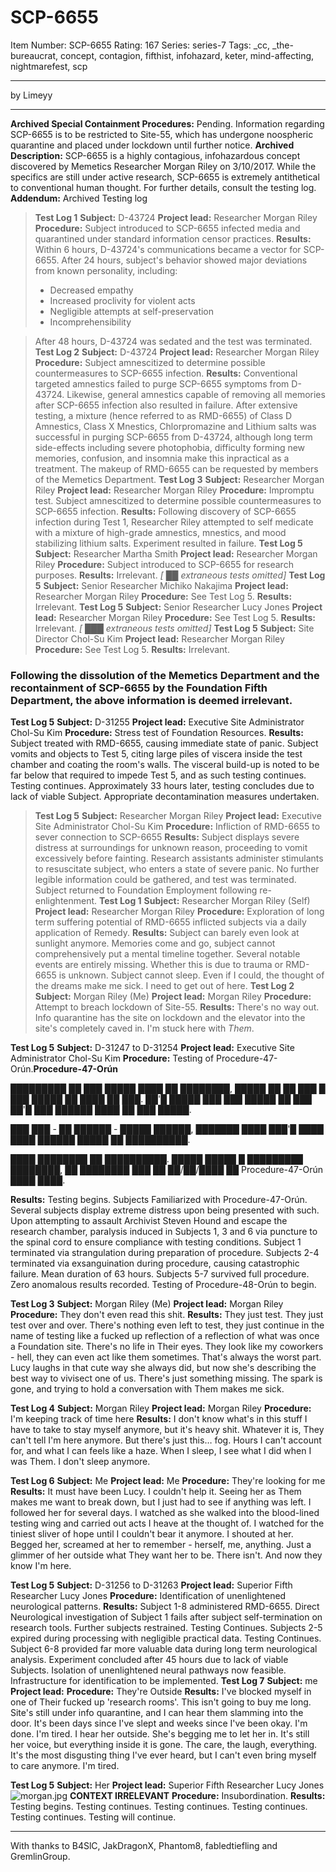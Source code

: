 # SCP-6655
Item Number: SCP-6655
Rating: 167
Series: series-7
Tags: _cc, _the-bureaucrat, concept, contagion, fifthist, infohazard, keter, mind-affecting, nightmarefest, scp

---

by Limeyy
* * *
**Archived Special Containment Procedures:** Pending. Information regarding SCP-6655 is to be restricted to Site-55, which has undergone noospheric quarantine and placed under lockdown until further notice.
**Archived Description:** SCP-6655 is a highly contagious, infohazardous concept discovered by Memetics Researcher Morgan Riley on 3/10/2017. While the specifics are still under active research, SCP-6655 is extremely antithetical to conventional human thought. For further details, consult the testing log.
**Addendum:** Archived Testing log
> **Test Log 1**
> **Subject:** D-43724
> **Project lead:** Researcher Morgan Riley
> **Procedure:** Subject introduced to SCP-6655 infected media and quarantined under standard information censor practices.
> **Results:** Within 6 hours, D-43724's communications became a vector for SCP-6655. After 24 hours, subject's behavior showed major deviations from known personality, including:
>   * Decreased empathy
>   * Increased proclivity for violent acts
>   * Negligible attempts at self-preservation
>   * Incomprehensibility
> 

> After 48 hours, D-43724 was sedated and the test was terminated.
> **Test Log 2**
> **Subject:** D-43724
> **Project lead:** Researcher Morgan Riley
> **Procedure:** Subject amnescitized to determine possible countermeasures to SCP-6655 infection.
> **Results:** Conventional targeted amnestics failed to purge SCP-6655 symptoms from D-43724. Likewise, general amnestics capable of removing all memories after SCP-6655 infection also resulted in failure.
> After extensive testing, a mixture (hence referred to as RMD-6655) of Class D Amnestics, Class X Mnestics, Chlorpromazine and Lithium salts was successful in purging SCP-6655 from D-43724, although long term side-effects including severe photophobia, difficulty forming new memories, confusion, and insomnia make this inpractical as a treatment. The makeup of RMD-6655 can be requested by members of the Memetics Department.
> **Test Log 3**
> **Subject:** Researcher Morgan Riley
> **Project lead:** Researcher Morgan Riley
> **Procedure:** Impromptu test. Subject amnescitized to determine possible countermeasures to SCP-6655 infection.
> **Results:** Following discovery of SCP-6655 infection during Test 1, Researcher Riley attempted to self medicate with a mixture of high-grade amnestics, mnestics, and mood stabilizing lithium salts. Experiment resulted in failure.
> **Test Log 5**
> **Subject:** Researcher Martha Smith
> **Project lead:** Researcher Morgan Riley
> **Procedure:** Subject introduced to SCP-6655 for research purposes.
> **Results:** Irrelevant.
_[ ██ extraneous tests omitted]_
> **Test Log 5**
> **Subject:** Senior Researcher Michiko Nakajima
> **Project lead:** Researcher Morgan Riley
> **Procedure:** See Test Log 5.
> **Results:** Irrelevant.
> **Test Log 5**
> **Subject:** Senior Researcher Lucy Jones
> **Project lead:** Researcher Morgan Riley
> **Procedure:** See Test Log 5.
> **Results:** Irrelevant.
_[ ███ extraneous tests omitted]_
> **Test Log 5**
> **Subject:** Site Director Chol-Su Kim
> **Project lead:** Researcher Morgan Riley
> **Procedure:** See Test Log 5.
> **Results:** Irrelevant.
  
  

### Following the dissolution of the Memetics Department and the recontainment of SCP-6655 by the Foundation Fifth Department, the above information is deemed irrelevant.
  
  
  
  
  

**Test Log 5**
**Subject:** D-31255
**Project lead:** Executive Site Administrator Chol-Su Kim
**Procedure:** Stress test of Foundation Resources.
**Results:** Subject treated with RMD-6655, causing immediate state of panic. Subject vomits and objects to Test 5, citing large piles of viscera inside the test chamber and coating the room's walls. The visceral build-up is noted to be far below that required to impede Test 5, and as such testing continues.
Testing continues.
Approximately 33 hours later, testing concludes due to lack of viable Subject. Appropriate decontamination measures undertaken.
  

> **Test Log 5**
> **Subject:** Researcher Morgan Riley
> **Project lead:** Executive Site Administrator Chol-Su Kim
> **Procedure:** Infliction of RMD-6655 to sever connection to SCP-6655
> **Results:** Subject displays severe distress at surroundings for unknown reason, proceeding to vomit excessively before fainting. Research assistants administer stimulants to resuscitate subject, who enters a state of severe panic.
> No further legible information could be gathered, and test was terminated. Subject returned to Foundation Employment following re-enlightenment.
> **Test Log 1**
> **Subject:** Researcher Morgan Riley (Self)
> **Project lead:** Researcher Morgan Riley
> **Procedure:** Exploration of long term suffering potential of RMD-6655 inflicted subjects via a daily application of Remedy.
> **Results:** Subject can barely even look at sunlight anymore. Memories come and go, subject cannot comprehensively put a mental timeline together. Several notable events are entirely missing. Whether this is due to trauma or RMD-6655 is unknown. Subject cannot sleep. Even if I could, the thought of the dreams make me sick. I need to get out of here.
**Test Log 2**
**Subject:** Morgan Riley (Me)
**Project lead:** Morgan Riley
**Procedure:** Attempt to breach lockdown of Site-55.
**Results:** There's no way out. Info quarantine has the site on lockdown and the elevator into the site's completely caved in. I'm stuck here with _Them_.  

  

**Test Log 5**
**Subject:** D-31247 to D-31254
**Project lead:** Executive Site Administrator Chol-Su Kim
**Procedure:** Testing of Procedure-47-Orún.**Procedure-47-Orún**  
  
█████████ ██ ███ █████ ████ ██ ████████, █████ ██ ██ ███ █ ███ █████ ██ ████ ██ ███. ██'█ █████ ███ ███ █████ ██ ███ ██'█ ███ ██████ ████ ██ ███ █████.  
  
███ ███ - ██ ██████ - █████ ██████, ███████ ████ ███'█ ████ ████ ██████ █████ ██ ██████████.  
  
████ ████████ ██ ██████████. █████ █████ █ █████████ ████████, ██ ████████ ███ ██ ██/██/████ ██ Procedure-47-Orún ████ ████.  
  

**Results:** Testing begins.
Subjects Familiarized with Procedure-47-Orún. Several subjects display extreme distress upon being presented with such. Upon attempting to assault Archivist Steven Hound and escape the research chamber, paralysis induced in Subjects 1, 3 and 6 via puncture to the spinal cord to ensure compliance with testing conditions.
Subject 1 terminated via strangulation during preparation of procedure.
Subjects 2-4 terminated via exsanguination during procedure, causing catastrophic failure. Mean duration of 63 hours.
Subjects 5-7 survived full procedure. Zero anomalous results recorded. Testing of Procedure-48-Orún to begin.
  

**Test Log 3**
**Subject:** Morgan Riley (Me)
**Project lead:** Morgan Riley
**Procedure:** They don't even read this shit.
**Results:** They just test. They just test over and over. There's nothing even left to test, they just continue in the name of testing like a fucked up reflection of a reflection of what was once a Foundation site.
There's no life in Their eyes. They look like my coworkers - hell, they can even act like them sometimes. That's always the worst part. Lucy laughs in that cute way she always did, but now she's describing the best way to vivisect one of us. There's just something missing. The spark is gone, and trying to hold a conversation with Them makes me sick.
  

**Test Log 4**
**Subject:** Morgan Riley
**Project lead:** Morgan Riley
**Procedure:** I'm keeping track of time here
**Results:** I don't know what's in this stuff I have to take to stay myself anymore, but it's heavy shit. Whatever it is, They can't tell I'm here anymore. But there's just this… fog. Hours I can't account for, and what I can feels like a haze. When I sleep, I see what I did when I was Them.
I don't sleep anymore.
  

**Test Log 6**
**Subject:** Me
**Project lead:** Me
**Procedure:** They're looking for me
**Results:** It must have been Lucy. I couldn't help it. Seeing her as Them makes me want to break down, but I just had to see if anything was left. I followed her for several days. I watched as she walked into the blood-lined testing wing and carried out acts I heave at the thought of. I watched for the tiniest sliver of hope until I couldn't bear it anymore. I shouted at her. Begged her, screamed at her to remember - herself, me, anything. Just a glimmer of her outside what They want her to be.
There isn't. And now they know I'm here.
  

**Test Log 5**
**Subject:** D-31256 to D-31263
**Project lead:** Superior Fifth Researcher Lucy Jones
**Procedure:** Identification of unenlightened neurological patterns.
**Results:** Subject 1-8 administered RMD-6655. Direct Neurological investigation of Subject 1 fails after subject self-termination on research tools. Further subjects restrained. Testing Continues.
Subjects 2-5 expired during processing with negligible practical data. Testing Continues. Subject 6-8 provided far more valuable data during long term neurological analysis. Experiment concluded after 45 hours due to lack of viable Subjects.
Isolation of unenlightened neural pathways now feasible. Infrastructure for identification to be implemented.
**Test Log 7**
**Subject:** me
**Project lead:**
**Procedure:** They're Outside
**Results:** I've blocked myself in one of Their fucked up 'research rooms'. This isn't going to buy me long. Site's still under info quarantine, and I can hear them slamming into the door. It's been days since I've slept and weeks since I've been okay. I'm done. I'm tired. I hear her outside. She's begging me to let her in. It's still her voice, but everything inside it is gone. The care, the laugh, everything. It's the most disgusting thing I've ever heard, but I can't even bring myself to care anymore.
I'm tired.
  
  
  
  
  
  
  
  
  
  
  
  

**Test Log 5**
**Subject:** Her
**Project lead:** Superior Fifth Researcher Lucy Jones
![morgan.jpg](http://scpdsandbox.wdfiles.com/local--files/limey%3Anightmarefest/morgan.jpg)
**CONTEXT IRRELEVANT**
**Procedure:** Insubordination.
**Results:** Testing begins.
Testing continues.
Testing continues.
Testing continues.
Testing continues.
Testing will continue.
  
  
  
  

* * *
With thanks to B4SlC, JakDragonX, Phantom8, fabledtiefling and GremlinGroup.